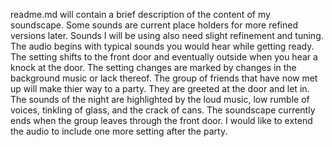 readme.md will contain a brief description of the content of my soundscape. Some sounds are current place holders for more 
refined versions later. Sounds I will be using also need slight refinement and tuning. The audio begins with typical sounds 
you would hear while getting ready. The setting shifts to the front door and eventually outside when you hear a knock at the 
door. The setting changes are marked by changes in the background music or lack thereof. The group of friends that have now 
met up will make thier way to a party. They are greeted at the door and let in. The sounds of the night are highlighted 
by the loud music, low rumble of voices, tinkling of glass, and the crack of cans. The soundscape currently ends when the 
group leaves through the front door. I would like to extend the audio to include one more setting after the party. 

